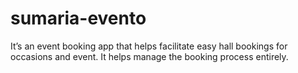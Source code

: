 # sumaria-evento
It’s an event booking app that helps facilitate easy hall bookings for occasions and event. It helps manage the booking process entirely.
